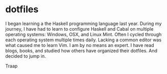 dotfiles
========
I began learning a the Haskell programming language last year.  During my journey, I have had
to learn to configure Haskell and Cabal on multiple operating systems:  Windows, OSX, and Linux
Mint.  Often I cycled through each operating system multiple times daily.  Lacking a common
editor was what caused me to learn Vim.  I am by no means an expert.  I have read blogs, books,
and studied how others have organized their dotfiles.  And decided to jump in.

Traap
